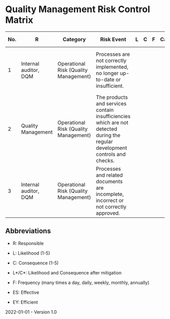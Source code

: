 # Quality Management Risk Control Matrix

| No.  | R                     | Category                              | Risk Event                                                   | L    | C    | F    | Cause | Mitigation Type    | Mitigation Strategy                                          | L*   | C*   | Changes | Comments | ES   | EY   | Evidences |
| ---- | --------------------- | ------------------------------------- | ------------------------------------------------------------ | ---- | ---- | ---- | ----- | ------------------ | ------------------------------------------------------------ | ---- | ---- | ------- | -------- | ---- | ---- | --------- |
| 1    | Internal auditor, DQM | Operational Risk (Quality Management) | Processes are not correctly implemented, no longer up-to-date or insufficient. |      |      |      |       | Revealing (Manual) | Every department is audited at least once a quarter by internal auditors. |      |      |         |          |      |      |           |
| 2    | Quality Management    | Operational Risk (Quality Management) | The products and services contain insufficiencies which are not detected during the regular development controls and checks. |      |      |      |       | Revealing (Manual) | The software, documentation and services are manually tested like a normal customer/user would use them. |      |      |         |          |      |      |           |
| 3    | Internal auditor, DQM | Operational Risk (Quality Management) | Processes and related documents are incomplete, incorrect or not correctly approved. |      |      |      |       | Revealing (Manual) | Internal audits and annual checks by the quality management department. |      |      |         |          |      |      |           |

## Abbreviations

* R: Responsible

* L: Likelihood (1-5)

* C: Consequence (1-5)

* L\*/C\*: Likelihood and Consequence after mitigation

* F: Frequency (many times a day, daily, weekly, monthly, annually)

* ES: Effective

* EY: Efficient

2022-01-01 - Version 1.0
